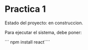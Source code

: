<h1> Practica 1 </h1> 

Estado del proyecto: en construccion. 

Para ejecutar el sistema, debe poner: 

´´´ npm install react````
